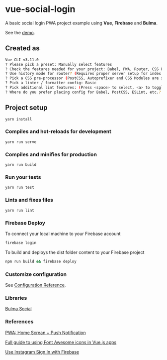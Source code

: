 # vue-social-login

A basic social login PWA project example using **Vue**, **Firebase** and **Bulma**.

See the [demo](https://vue-social-login-6073e.firebaseapp.com).

## Created as
```bash
Vue CLI v3.11.0
? Please pick a preset: Manually select features
? Check the features needed for your project: Babel, PWA, Router, CSS Pre-processors, Linter
? Use history mode for router? (Requires proper server setup for index fallback in production) Yes
? Pick a CSS pre-processor (PostCSS, Autoprefixer and CSS Modules are supported by default): Sass/SCSS (with dart-sass)
? Pick a linter / formatter config: Basic
? Pick additional lint features: (Press <space> to select, <a> to toggle all, <i> to invert selection)Lint on save
? Where do you prefer placing config for Babel, PostCSS, ESLint, etc.? In dedicated config files
```

## Project setup
```
yarn install
```

### Compiles and hot-reloads for development
```
yarn run serve
```

### Compiles and minifies for production
```
yarn run build
```

### Run your tests
```
yarn run test
```

### Lints and fixes files
```
yarn run lint
```

### Firebase Deploy

To connect your local machine to your Firebase account
```bash
firebase login
```

To build and deploys the dist folder content to your Firebase project
```bash
npm run build && firebase deploy
```

### Customize configuration
See [Configuration Reference](https://cli.vuejs.org/config/).

### Libraries
[Bulma Social](https://github.com/aldi/bulma-social)

### References
[PWA: Home Screan + Push Notification](https://medium.com/@n11sh1/how-to-build-pwa-w-vue-cli-3-service-workers-add-to-home-screen-push-notifications-b519c49e142d)

[Full guide to using Font Awesome icons in Vue.js apps](https://blog.logrocket.com/full-guide-to-using-font-awesome-icons-in-vue-js-apps-5574c74d9b2d/)

[Use Instagram Sign In with Firebase](https://github.com/firebase/functions-samples/tree/master/instagram-auth)